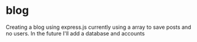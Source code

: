 # blog
Creating a blog using express.js currently using a array to save posts and no users. In the future I'll add a database and accounts 

